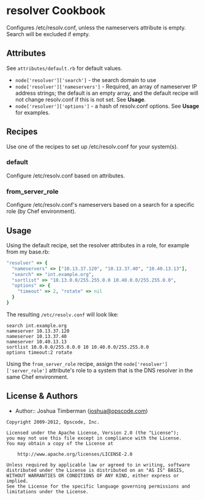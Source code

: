 resolver Cookbook
=================
Configures /etc/resolv.conf, unless the nameservers attribute is empty. Search will be excluded if empty.


Attributes
----------
See `attributes/default.rb` for default values.

- `node['resolver']['search']` - the search domain to use
- `node['resolver']['nameservers']` - Required, an array of nameserver IP address strings; the default is an empty array, and the default recipe will not change resolv.conf if this is not set. See __Usage__.
- `node['resolver']['options']` - a hash of resolv.conf options. See __Usage__ for examples.


Recipes
-------
Use one of the recipes to set up /etc/resolv.conf for your system(s).

### default
Configure /etc/resolv.conf based on attributes.

### from_server_role
Configure /etc/resolv.conf's nameservers based on a search for a specific role (by Chef environment).


Usage
-----
Using the default recipe, set the resolver attributes in a role, for example from my base.rb:

```ruby
"resolver" => {
  "nameservers" => ["10.13.37.120", "10.13.37.40", "10.40.13.13"],
  "search" => "int.example.org",
  "sortlist" => "10.13.0.0/255.255.0.0 10.40.0.0/255.255.0.0",
  "options" => {
    "timeout" => 2, "rotate" => nil
  }
}
```

The resulting `/etc/resolv.conf` will look like:

```text
search int.example.org
nameserver 10.13.37.120
nameserver 10.13.37.40
nameserver 10.40.13.13
sortlist 10.0.0.0/255.0.0.0 10 10.40.0.0/255.255.0.0
options timeout:2 rotate
```

Using the `from_server_role` recipe, assign the `node['resolver']['server_role']` attribute's role to a system that is the DNS resolver in the same Chef environment.


License & Authors
-----------------
- Author:: Joshua Timberman (<joshua@opscode.com>)

```text
Copyright 2009-2012, Opscode, Inc.

Licensed under the Apache License, Version 2.0 (the "License");
you may not use this file except in compliance with the License.
You may obtain a copy of the License at

    http://www.apache.org/licenses/LICENSE-2.0

Unless required by applicable law or agreed to in writing, software
distributed under the License is distributed on an "AS IS" BASIS,
WITHOUT WARRANTIES OR CONDITIONS OF ANY KIND, either express or implied.
See the License for the specific language governing permissions and
limitations under the License.
```
